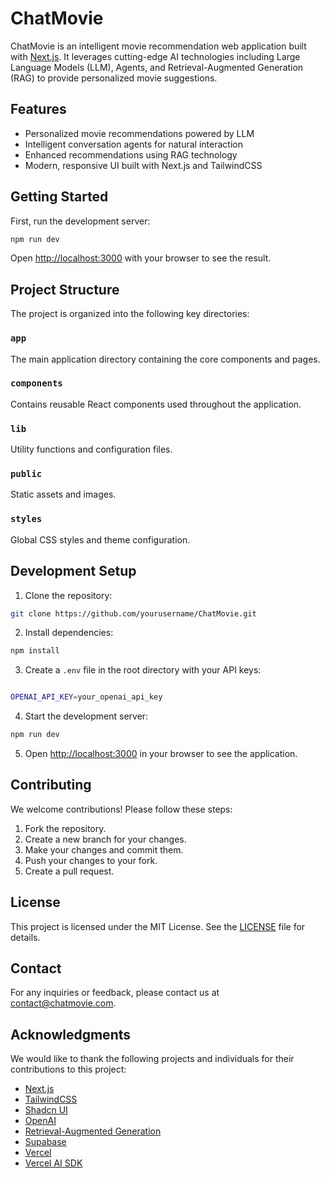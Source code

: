 # ChatMovie

ChatMovie is an intelligent movie recommendation web application built with [Next.js](https://nextjs.org). It leverages cutting-edge AI technologies including Large Language Models (LLM), Agents, and Retrieval-Augmented Generation (RAG) to provide personalized movie suggestions.

## Features

- Personalized movie recommendations powered by LLM
- Intelligent conversation agents for natural interaction
- Enhanced recommendations using RAG technology
- Modern, responsive UI built with Next.js and TailwindCSS

## Getting Started

First, run the development server:

```bash
npm run dev
```

Open [http://localhost:3000](http://localhost:3000) with your browser to see the result.

## Project Structure

The project is organized into the following key directories:

### `app`

The main application directory containing the core components and pages.

### `components`

Contains reusable React components used throughout the application.

### `lib`

Utility functions and configuration files.

### `public`

Static assets and images.

### `styles`

Global CSS styles and theme configuration.

## Development Setup

1. Clone the repository:

```bash
git clone https://github.com/yourusername/ChatMovie.git
```

2. Install dependencies:

```bash
npm install
```

3. Create a `.env` file in the root directory with your API keys:

```bash

OPENAI_API_KEY=your_openai_api_key
```

4. Start the development server:

```bash
npm run dev
```

5. Open [http://localhost:3000](http://localhost:3000) in your browser to see the application.

## Contributing

We welcome contributions! Please follow these steps:

1. Fork the repository.
2. Create a new branch for your changes.
3. Make your changes and commit them.
4. Push your changes to your fork.  
5. Create a pull request.

## License

This project is licensed under the MIT License. See the [LICENSE](LICENSE) file for details.

## Contact

For any inquiries or feedback, please contact us at [contact@chatmovie.com](mailto:contact@chatmovie.com).

## Acknowledgments

We would like to thank the following projects and individuals for their contributions to this project:

- [Next.js](https://nextjs.org)
- [TailwindCSS](https://tailwindcss.com)
- [Shadcn UI](https://ui.shadcn.com)
- [OpenAI](https://openai.com)
- [Retrieval-Augmented Generation](https://arxiv.org/abs/2003.14373)
- [Supabase](https://supabase.com)
- [Vercel](https://vercel.com)
- [Vercel AI SDK](https://sdk.vercel.ai)